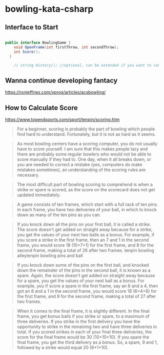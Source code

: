 # bowling-kata-csharp


## Interface to Start

```cs

public interface BowlingGame {
    void OpenFrame(int firstThrow, int secondThrow);
    int Score();
  }

    // string History(); //optional, can be extended if you want to continue

```

## Wanna continue developing fantacy

https://ronjeffries.com/xprog/articles/acsbowling/


## How to Calculate Score

https://www.topendsports.com/sport/tenpin/scoring.htm

> For a beginner, scoring is probably the part of bowling which people find hard to understand. Fortunately, but it is not as hard as it seems.

> As most bowling centers have a scoring computer, you do not usually have to score yourself. I am sure that this makes people lazy and there are probably some regular bowlers who would not be able to score manually if they had to. One day, when it all breaks down, or you are needed to correct a mistake (yes, computers do make mistakes sometimes), an understanding of the scoring rules are necessary.

> The most difficult part of bowling scoring to comprehend is when a strike or spare is scored, as the score on the scorecard does not get updated immediately.

> A game consists of ten frames, which start with a full rack of ten pins. In each frame, you have two deliveries of your ball, in which to knock down as many of the ten pins as you can.

> If you knock down all the pins on your first ball, it is called a strike. The score doesn't get added on straight away because for a strike, you get the values of your next two balls as a bonus. For example, if you score a strike in the first frame, then an 7 and 1 in the second frame, you would score 18 (10+7+1) for the first frame, and 8 for the second frame, making a total of 26 after two frames. 
tenpin bowling alleytenpin bowling pins and ball

> If you knock down some of the pins on the first ball, and knocked down the remainder of the pins in the second ball, it is known as a spare. Again, the score doesn't get added on straight away because for a spare, you get the values of your next ball as a bonus. For example, you if score a spare in the first frame, say an 6 and a 4, then got an 8 and a 1 in the second frame, you would score 18 (6+4+8) for the first frame, and 9 for the second frame, making a total of 27 after two frames.

> When it comes to the final frame, it is slightly different. In the final frame, you get bonus balls if you strike or spare, to a maximum of three deliveries. If you strike in the first delivery you have the opportunity to strike in the remaining two and have three deliveries in total. If you scored strikes in each of your final three deliveries, the score for the final frame would be 30 (10+10+10). If you spare the final frame, you get the third delivery as a bonus. So, a spare, 9 and 1, followed by a strike would equal 20 (9+1+10).
